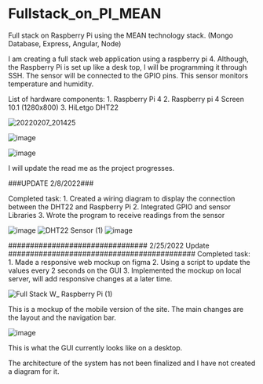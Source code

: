 # Fullstack_on_PI_MEAN
Full stack on Raspberry Pi using the MEAN technology stack. (Mongo Database, Express, Angular, Node)

I am creating a full stack web application using a raspberry pi 4. Although, the
Raspberry Pi is set up like a desk top, I will be programming it through SSH.
The sensor will be connected to the GPIO pins. This sensor monitors temperature and humidity.

List of hardware components:
	1. Raspberry Pi 4
	2. Raspberry pi 4 Screen 10.1 (1280x800)
	3. HiLetgo DHT22


![20220207_201425](https://user-images.githubusercontent.com/66815083/152921395-46cda35a-d2f9-43a3-95f4-55ee7bb2a4a6.jpg)

![image](https://user-images.githubusercontent.com/66815083/152920999-78ff0fea-676a-40cb-949a-cd2cd12c5750.png)

![image](https://user-images.githubusercontent.com/66815083/152921029-4144fa57-81c4-4ea3-abe1-52e02e395f1d.png)

I will update the read me as the project progresses.

###UPDATE 2/8/2022###

Completed task:
	1. Created a wiring diagram to display the connection between the DHT22 and Raspberry Pi
	2. Integrated GPIO and sensor Libraries
	3. Wrote the program to receive readings from the sensor

![image](https://user-images.githubusercontent.com/66815083/153104411-b97bf21d-2898-42b0-bac6-6aabb569c9b6.png)
![DHT22 Sensor (1)](https://user-images.githubusercontent.com/66815083/153104947-4af8dd60-bf3d-44b4-8065-e3d29df1501f.png)
![image](https://user-images.githubusercontent.com/66815083/153104472-489ecd9a-4baa-41e3-ac8e-e23b57dedd32.png)


################################ 2/25/2022 Update ###########################################
Completed task:
	1. Made a responsive web mockup on figma
	2. Using a script to update the values every 2 seconds on the GUI
	3. Implemented the mockup on local server, will add responsive changes at a later time. 
	
![Full Stack W_ Raspberry Pi (1)](https://user-images.githubusercontent.com/66815083/155817685-0d4f32ff-4dce-466f-a76a-a25230f606b8.png)

This is a mockup of the mobile version of the site. The main changes are the layout and the navigation bar. 

![image](https://user-images.githubusercontent.com/66815083/155817830-005edf31-c102-4b8a-87cf-855620fd1d76.png)

This is what the GUI currently looks like on a desktop. 

The architecture of the system has not been finalized and I have not created a diagram for it.
